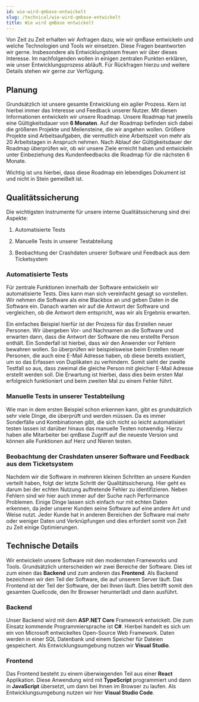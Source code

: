 ```yaml
---
id: wie-wird-qmbase-entwickelt
slug: /technical/wie-wird-qmbase-entwickelt
title: Wie wird qmBase entwickelt
---
```


Von Zeit zu Zeit erhalten wir Anfragen dazu, wie wir qmBase entwickeln und welche Technologien und Tools wir einsetzen. Diese Fragen beantworten wir gerne. Insbesondere als Entwicklungsteam freuen wir über dieses Interesse. Im nachfolgenden wollen in einigen zentralen Punkten erklären, wie unser Entwicklungsprozess abläuft. Für Rückfragen hierzu und weitere Details stehen wir gerne zur Verfügung.

## Planung

Grundsätzlich ist unsere gesamte Entwicklung ein agiler Prozess. Kern ist hierbei immer das Interesse und Feedback unserer Nutzer. Mit diesen Informationen entwickeln wir unsere Roadmap. Unsere Roadmap hat jeweils eine Gültigkeitsdauer von **6 Monaten**. Auf der Roadmap befinden sich dabei die größeren Projekte und Meilensteine, die wir angehen wollen. Größere Projekte sind Arbeitsaufgaben, die vermutlich eine Arbeitszeit von mehr als 20 Arbeitstagen in Anspruch nehmen. Nach Ablauf der Gültigkeitsdauer der Roadmap überprüfen wir, ob wir unsere Ziele erreicht haben und entwickeln unter Einbeziehung des Kundenfeedbacks die Roadmap für die nächsten 6 Monate.

Wichtig ist uns hierbei, dass diese Roadmap ein lebendiges Dokument ist und nicht in Stein gemeißelt ist.

## Qualitätssicherung

Die wichtigsten Instrumente für unsere interne Qualitätssicherung sind drei Aspekte:

1.  Automatisierte Tests

2.  Manuelle Tests in unserer Testabteilung

3.  Beobachtung der Crashdaten unserer Software und Feedback aus dem Ticketsystem

### Automatisierte Tests

Für zentrale Funktionen innerhalb der Software entwickeln wir automatisierte Tests. Dies kann man sich vereinfacht gesagt so vorstellen. Wir nehmen die Software als eine Blackbox an und geben Daten in die Software ein. Danach warten wir auf die Antwort der Software und vergleichen, ob die Antwort dem entspricht, was wir als Ergebnis erwarten.

Ein einfaches Beispiel hierfür ist der Prozess für das Erstellen neuer Personen. Wir übergeben Vor- und Nachnamen an die Software und erwarten dann, dass die Antwort der Software die neu erstellte Person enthält. Ein Sonderfall ist hierbei, dass wir den Anwender vor Fehlern bewahren wollen. So überprüfen wir beispielsweise beim Erstellen neuer Personen, die auch eine E-Mail Adresse haben, ob diese bereits existiert, um so das Erfassen von Duplikaten zu verhindern. Somit sieht der zweite Testfall so aus, dass zweimal die gleiche Person mit gleicher E-Mail Adresse erstellt werden soll. Die Erwartung ist hierbei, dass dies beim ersten Mal erfolgreich funktioniert und beim zweiten Mal zu einem Fehler führt.

### Manuelle Tests in unserer Testabteilung

Wie man in dem ersten Beispiel schon erkennen kann, gibt es grundsätzlich sehr viele Dinge, die überprüft und werden müssen. Da es immer Sonderfälle und Kombinationen gibt, die sich nicht so leicht automatisiert testen lassen ist darüber hinaus das manuelle Testen notwendig. Hierzu haben alle Mitarbeiter bei qmBase Zugriff auf die neueste Version und können alle Funktionen auf Herz und Nieren testen.

### Beobachtung der Crashdaten unserer Software und Feedback aus dem Ticketsystem

Nachdem wir die Software in mehreren kleinen Schritten an unsere Kunden verteilt haben, folgt der letzte Schritt der Qualitätssicherung. Hier geht es darum bei der echten Nutzung auftretende Fehler zu identifizieren. Neben Fehlern sind wir hier auch immer auf der Suche nach Performance Problemen. Einige Dinge lassen sich einfach nur mit echten Daten erkennen, da jeder unserer Kunden seine Software auf eine andere Art und Weise nutzt. Jeder Kunde hat in anderen Bereichen der Software mal mehr oder weniger Daten und Verknüpfungen und dies erfordert somit von Zeit zu Zeit einige Optimierungen.

## Technische Details

Wir entwickeln unsere Software mit den modernsten Frameworks und Tools. Grundsätzlich unterscheiden wir zwei Bereiche der Software. Dies ist zum einen das **Backend** und zum anderen das **Frontend**. Als Backend bezeichnen wir den Teil der Software, die auf unserem Server läuft. Das Frontend ist der Teil der Software, der bei Ihnen läuft. Dies betrifft somit den gesamten Quellcode, den Ihr Browser herunterlädt und dann ausführt.

### Backend

Unser Backend wird mit dem **ASP.NET Core** Framework entwickelt. Die zum Einsatz kommende Programmiersprache ist **C#**. Hierbei handelt es sich um ein von Microsoft entwickeltes Open-Source Web Framework. Daten werden in einer SQL Datenbank und einem Speicher für Dateien gespeichert. Als Entwicklungsumgebung nutzen wir **Visual Studio**.

### Frontend

Das Frontend besteht zu einem überwiegenden Teil aus einer **React** Applikation. Diese Anwendung wird mit **TypeScript** programmiert und dann in **JavaScript** übersetzt, um dann bei Ihnen im Browser zu laufen. Als Entwicklungsumgebung nutzen wir hier **Visual Studio Code**.
